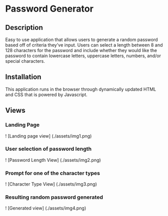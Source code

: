# Password Generator

## Description

Easy to use application that allows users to generate a random password based off of criteria they've input. Users can select a length between 8 and 128 characters for the password and include whether they would like the password to contain lowercase letters, uppercase letters, numbers, and/or special characters.

## Installation

This application runs in the browser through dynamically updated HTML and CSS that is powered by Javascript.

## Views

### Landing Page

! [Landing page view] (./assets/img1.png)

### User selection of password length

! [Password Length View] (./assets/img2.png)

### Prompt for one of the character types

! [Character Type View] (./assets/img3.png)

### Resulting random password generated

! [Generated view] (./assets/img4.png)

